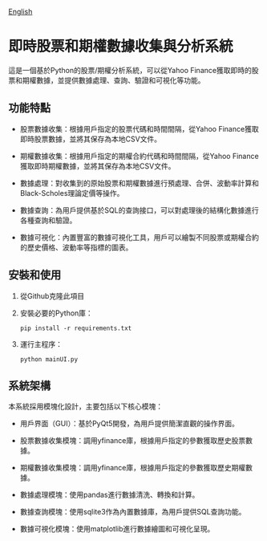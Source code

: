 [English](https://github.com/smallmin82465/Real-time-stock-and-options-data-collection-and-analysis-system/blob/main/README.md)

# 即時股票和期權數據收集與分析系統

這是一個基於Python的股票/期權分析系統，可以從Yahoo Finance獲取即時的股票和期權數據，並提供數據處理、查詢、驗證和可視化等功能。

## 功能特點

- 股票數據收集：根據用戶指定的股票代碼和時間間隔，從Yahoo Finance獲取即時股票數據，並將其保存為本地CSV文件。

- 期權數據收集：根據用戶指定的期權合約代碼和時間間隔，從Yahoo Finance獲取即時期權數據，並將其保存為本地CSV文件。

- 數據處理：對收集到的原始股票和期權數據進行預處理、合併、波動率計算和Black-Scholes理論定價等操作。

- 數據查詢：為用戶提供基於SQL的查詢接口，可以對處理後的結構化數據進行各種查詢和驗證。

- 數據可視化：內置豐富的數據可視化工具，用戶可以繪製不同股票或期權合約的歷史價格、波動率等指標的圖表。

## 安裝和使用

1. 從Github克隆此項目

2. 安裝必要的Python庫：
   ```
   pip install -r requirements.txt
   ```

3. 運行主程序：
   ```
   python mainUI.py
   ```

## 系統架構

本系統採用模塊化設計，主要包括以下核心模塊：

- 用戶界面（GUI）：基於PyQt5開發，為用戶提供簡潔直觀的操作界面。

- 股票數據收集模塊：調用yfinance庫，根據用戶指定的參數獲取歷史股票數據。

- 期權數據收集模塊：調用yfinance庫，根據用戶指定的參數獲取歷史期權數據。

- 數據處理模塊：使用pandas進行數據清洗、轉換和計算。

- 數據查詢模塊：使用sqlite3作為內置數據庫，為用戶提供SQL查詢功能。

- 數據可視化模塊：使用matplotlib進行數據繪圖和可視化呈現。
